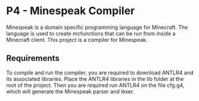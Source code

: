 # P4 - Minespeak Compiler

Minespeak is a domain specific programming language for Minecraft. The language is used to create mcfunctions that can be run from inside a Minecraft client. This project is a compiler for Minespeak.

## Requirements
To compile and run the compiler, you are required to download ANTLR4 and its associated libraries. Place the ANTLR4 libraries in the lib folder at the root of the project. Then you are required run ANTLR4 on the file cfg.g4, which will generate the Minespeak parser and lexer.


